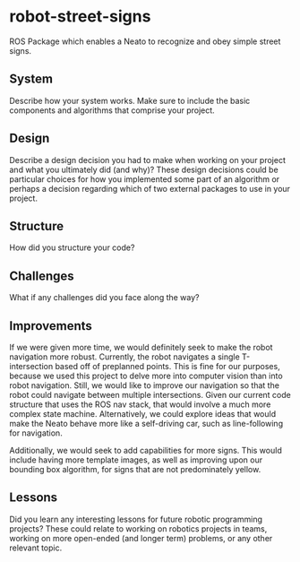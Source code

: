 # robot-street-signs
ROS Package which enables a Neato to recognize and obey simple street signs.

## System
Describe how your system works.  Make sure to include the basic components and algorithms that comprise your project.

## Design
Describe a design decision you had to make when working on your project and what you ultimately did (and why)? These design decisions could be particular choices for how you implemented some part of an algorithm or perhaps a decision regarding which of two external packages to use in your project.

## Structure
How did you structure your code?

## Challenges
What if any challenges did you face along the way?

## Improvements
If we were given more time, we would definitely seek to make the robot navigation more robust. Currently, the robot navigates a single T-intersection based off of preplanned points. This is fine for our purposes, because we used this project to delve more into computer vision than into robot navigation. Still, we would like to improve our navigation so that the robot could navigate between multiple intersections. Given our current code structure that uses the ROS nav stack, that would involve a much more complex state machine. Alternatively, we could explore ideas that would make the Neato behave more like a self-driving car, such as line-following for navigation.

Additionally, we would seek to add capabilities for more signs. This would include having more template images, as well as improving upon our bounding box algorithm, for signs that are not predominately yellow.

## Lessons
Did you learn any interesting lessons for future robotic programming projects? These could relate to working on robotics projects in teams, working on more open-ended (and longer term) problems, or any other relevant topic.
